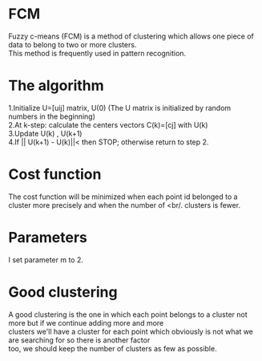 # FCM
Fuzzy c-means (FCM) is a method of clustering which allows one piece of data to belong to two or more clusters.<br/>
This method is frequently used in pattern recognition.

# The algorithm
1.Initialize U=[uij] matrix, U(0) (The U matrix is initialized by random numbers in the beginning)<br/>
2.At k-step: calculate the centers vectors C(k)=[cj] with U(k)<br/>
3.Update U(k) , U(k+1)<br/>
4.If || U(k+1) - U(k)||< then STOP; otherwise return to step 2.

# Cost function
The cost function will be minimized when each point id belonged to a cluster more precisely and when the number of <br/.
clusters is fewer.

# Parameters 
I set parameter m to 2.

# Good clustering 
A good clustering is the one in which each point belongs to a cluster not more but if we continue adding more and more<br/>
clusters we'll have a cluster for each point which obviously is not what we are searching for so there is another factor<br/>
too, we should keep the number of clusters as few as possible.

